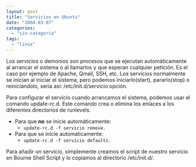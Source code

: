 ```yaml
---
layout: post
title: "Servicios en Ubuntu"
date: "2004-03-07"
categories: 
  - "sin-categoria"
tags: 
  - "linux"
---
```


Los servicios o demonios son procesos que se ejecutan automáticamente al arrancar el sistema o al llamarlos y que esperan cualquier petición. Es el caso por ejemplo de Apache, Qmail, SSH, etc. Los servicios normalmente se inician al iniciar el sistema, pero podemos iniciarlo(start), pararlo(stop) o reiniciándolo, sería así: /etc/init.d/servicio opción.

Para configurar el servicio cuando arrancamos el sistema, podemos usar el comando update-rc.d. Este comando crea o elimina los enlaces a los diferentes directorios de runlevels.

- Para que **no** se inicie automáticamente:
    - `update-rc.d -f servicio remove.`
- Para que se inicie automáticamente:
    - `update-rc.d -f servicio defaults.`

Para añadir un servicio, simplemente creamos el script de nuestro servicio en Bourne Shell Script y lo copiamos al directorio /etc/init.d/.
